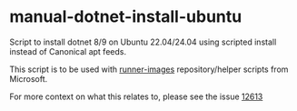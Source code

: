 # manual-dotnet-install-ubuntu
Script to install dotnet 8/9 on Ubuntu 22.04/24.04 using scripted install instead of Canonical apt feeds. 

This script is to be used with [runner-images](https://github.com/actions/runner-images) repository/helper scripts from Microsoft. 

For more context on what this relates to, please see the issue [12613](https://github.com/actions/runner-images/issues/12613)
